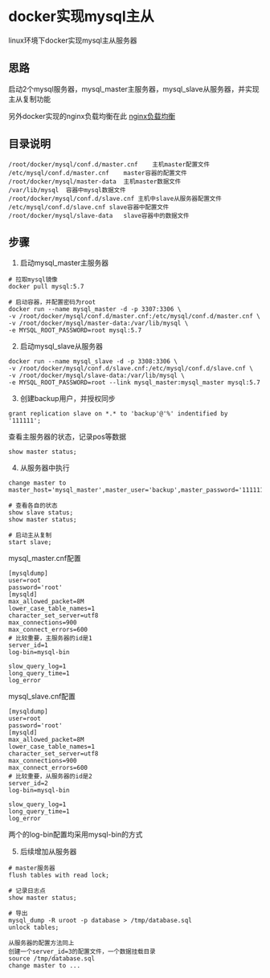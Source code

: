 # docker实现mysql主从
linux环境下docker实现mysql主从服务器



## 思路

启动2个mysql服务器，mysql_master主服务器，mysql_slave从服务器，并实现主从复制功能

另外docker实现的nginx负载均衡在此 [nginx负载均衡](https://github.com/wjhtime/docker_nginx)



## 目录说明

```
/root/docker/mysql/conf.d/master.cnf	主机master配置文件
/etc/mysql/conf.d/master.cnf	master容器的配置文件
/root/docker/mysql/master-data	主机master数据文件
/var/lib/mysql	容器中mysql数据文件
/root/docker/mysql/conf.d/slave.cnf	主机中slave从服务器配置文件
/etc/mysql/conf.d/slave.cnf	slave容器中配置文件
/root/docker/mysql/slave-data	slave容器中的数据文件
```



## 步骤

1. 启动mysql_master主服务器

```shell
# 拉取mysql镜像
docker pull mysql:5.7

# 启动容器，并配置密码为root
docker run --name mysql_master -d -p 3307:3306 \
-v /root/docker/mysql/conf.d/master.cnf:/etc/mysql/conf.d/master.cnf \
-v /root/docker/mysql/master-data:/var/lib/mysql \
-e MYSQL_ROOT_PASSWORD=root mysql:5.7
```



2. 启动mysql_slave从服务器

```shell
docker run --name mysql_slave -d -p 3308:3306 \
-v /root/docker/mysql/conf.d/slave.cnf:/etc/mysql/conf.d/slave.cnf \
-v /root/docker/mysql/slave-data:/var/lib/mysql \
-e MYSQL_ROOT_PASSWORD=root --link mysql_master:mysql_master mysql:5.7
```



3. 创建backup用户，并授权同步

```
grant replication slave on *.* to 'backup'@'%' indentified by '111111';
```



查看主服务器的状态，记录pos等数据

```
show master status;
```



4. 从服务器中执行

```
change master to master_host='mysql_master',master_user='backup',master_password='111111',master_file_log='mysql_bin.000003',master_log_pos=439,master_port=3306;
```



```mysql
# 查看各自的状态
show slave status;
show master status;

# 启动主从复制
start slave;
```



mysql_master.cnf配置

```mysql
[mysqldump]
user=root
password='root'
[mysqld]
max_allowed_packet=8M
lower_case_table_names=1
character_set_server=utf8
max_connections=900
max_connect_errors=600
# 比较重要，主服务器的id是1
server_id=1
log-bin=mysql-bin

slow_query_log=1
long_query_time=1
log_error
```



mysql_slave.cnf配置

```mysql
[mysqldump]
user=root
password='root'
[mysqld]
max_allowed_packet=8M
lower_case_table_names=1
character_set_server=utf8
max_connections=900
max_connect_errors=600
# 比较重要，从服务器的id是2
server_id=2
log-bin=mysql-bin

slow_query_log=1
long_query_time=1
log_error
```



两个的log-bin配置均采用mysql-bin的方式



5. 后续增加从服务器

```mysql
# master服务器
flush tables with read lock;

# 记录日志点
show master status;

# 导出
mysql_dump -R uroot -p database > /tmp/database.sql
unlock tables;

从服务器的配置方法同上
创建一个server_id=3的配置文件，一个数据挂载目录
source /tmp/database.sql
change master to ...
```









